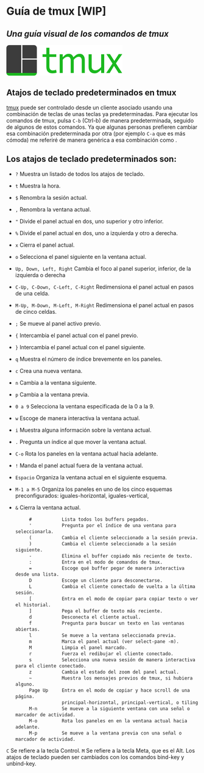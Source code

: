 # Guía de tmux [WIP]
## _Una guía visual de los comandos de tmux_
![tmux logo](/img/tmux-logo-medium.png)

## Atajos de teclado predeterminados en tmux

[tmux](https://github.com/tmux/tmux/wiki) puede ser controlado desde un cliente asociado usando una combinación de teclas de unas teclas ya predeterminadas.
Para ejecutar los comandos de tmux, pulsa `C-b` (Ctrl-b) de manera predeterminada, seguido de algunos de estos comandos.
Ya que algunas personas prefieren cambiar esa combinación predeterminada por otra (por ejemplo `C-a` que es más cómoda) me referiré de manera genérica a esa combinación como <Prefix>.

## Los atajos de teclado predeterminados son:

* `?`           Muestra un listado de todos los atajos de teclado.
* `t`           Muestra la hora.
* `$`           Renombra la sesión actual.
* `,`           Renombra la ventana actual.
* `"`           Divide el panel actual en dos, uno superior y otro inferior.
* `%`           Divide el panel actual en dos, uno a izquierda y otro a derecha.
* `x`           Cierra el panel actual.
* `o`           Selecciona el panel siguiente en la ventana actual.
* `Up, Down, Left, Right`    Cambia el foco al panel superior, inferior, de la izquierda o derecha
* `C-Up, C-Down, C-Left, C-Right`  Redimensiona el panel actual en pasos de una celda.
* `M-Up, M-Down, M-Left, M-Right`  Redimensiona el panel actual en pasos de cinco celdas.
* `;`           Se mueve al panel activo previo.
* `{`           Intercambia el panel actual con el panel previo.
* `}`           Intercambia el panel actual con el panel siguiente.
* `q`           Muestra el número de índice brevemente en los paneles.
* `c`           Crea una nueva ventana.
* `n`           Cambia a la ventana siguiente.
* `p`           Cambia a la ventana previa.
* `0 a 9`       Selecciona la ventana especificada de la 0 a la 9.
* `w`           Escoge de manera interactiva la ventana actual.
* `i`           Muestra alguna información sobre la ventana actual.
* `.`           Pregunta un índice al que mover la ventana actual.
* `C-o`         Rota los paneles en la ventana actual hacia adelante.
* `!`           Manda el panel actual fuera de la ventana actual.
* `Espacio`     Organiza la ventana actual en el siguiente esquema.
* `M-1 a M-5`   Organiza los paneles en uno de los cinco esquemas preconfigurados: iguales-horizontal, iguales-vertical, 
* `&`           Cierra la ventana actual.

           #           Lista todos los buffers pegados.
           '           Pregunta por el índice de una ventana para seleccionarla.
           (           Cambia el cliente seleccionado a la sesión previa.
           )           Cambia el cliente seleccionado a la sesión siguiente.
           -           Elimina el buffer copiado más reciente de texto.
           :           Entra en el modo de comandos de tmux.
           =           Escoge qué buffer pegar de manera interactiva desde una lista.
           D           Escoge un cliente para desconectarse.
           L           Cambia el cliente conectado de vuelta a la última sesión.
           [           Entra en el modo de copiar para copiar texto o ver el historial.
           ]           Pega el buffer de texto más reciente.
           d           Desconecta el cliente actual.                                  
           f           Pregunta para buscar un texto en las ventanas abiertas.
           l           Se mueve a la ventana seleccionada previa.
           m           Marca el panel actual (ver select-pane -m).
           M           Limpia el panel marcado.
           r           Fuerza el redibujar el cliente conectado.
           s           Selecciona una nueva sesión de manera interactiva para el cliente conectado.
           z           Cambia el estado del zoom del panel actual.
           ~           Muestra los mensajes previos de tmux, si hubiera alguno.
           Page Up     Entra en el modo de copiar y hace scroll de una página.
                       principal-horizontal, principal-vertical, o tiling
           M-n         Se mueve a la siguiente ventana con una señal o marcador de actividad.
           M-o         Rota los paneles en en la ventana actual hacia adelante.
           M-p         Se mueve a la ventana previa con una señal o marcador de actividad.

`C` Se refiere a la tecla Control. `M` Se refiere a la tecla Meta, que es el Alt.
Los atajos de teclado pueden ser cambiados con los comandos bind-key y unbind-key.


